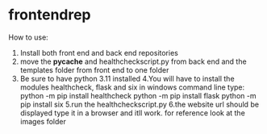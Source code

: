 # frontendrep
How to use:
1. Install both front end and back end repositories
2. move the __pycache__ and healthcheckscript.py from back end and the templates folder from 
front end to one folder
3. Be sure to have python 3.11 installed
4.You will have to install the modules healthcheck, flask and six
in windows command line type:
python -m pip install healthcheck
python -m pip install flask
python -m pip install six
5.run the healthcheckscript.py
6.the website url should be displayed type it in a browser and itll work.
for reference look at the images folder